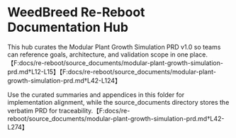 # WeedBreed Re-Reboot Documentation Hub

This hub curates the Modular Plant Growth Simulation PRD v1.0 so teams can reference goals, architecture, and validation scope in one place.【F:docs/re-reboot/source_documents/modular-plant-growth-simulation-prd.md†L12-L15】【F:docs/re-reboot/source_documents/modular-plant-growth-simulation-prd.md†L42-L124】

Use the curated summaries and appendices in this folder for implementation alignment, while the source_documents directory stores the verbatim PRD for traceability.【F:docs/re-reboot/source_documents/modular-plant-growth-simulation-prd.md†L42-L274】
